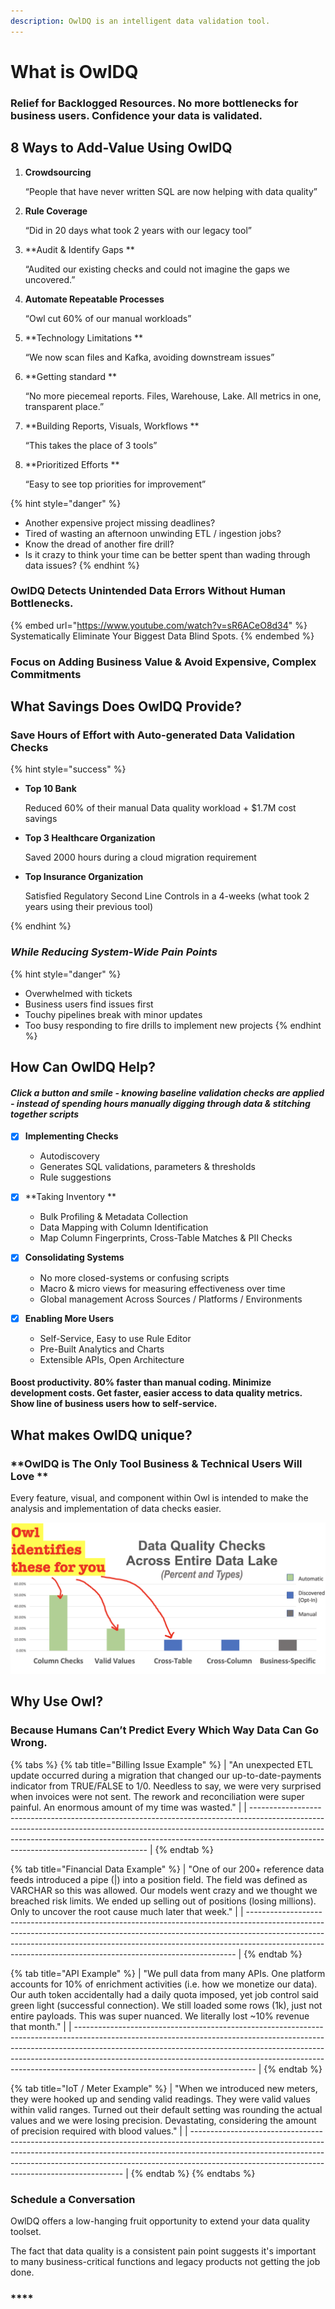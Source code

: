 ```yaml
---
description: OwlDQ is an intelligent data validation tool.
---
```


# What is OwlDQ

### Relief for Backlogged Resources. No more bottlenecks for business users. Confidence your data is validated.

## 8 Ways to Add-Value Using OwlDQ

1.  **Crowdsourcing**

    “People that have never written SQL are now helping with data quality” 
2.  **Rule Coverage**

    “Did in 20 days what took 2 years with our legacy tool” 
3.  **Audit & Identify Gaps **

    “Audited our existing checks and could not imagine the gaps we uncovered.” 
4.  **Automate Repeatable Processes**

    “Owl cut 60% of our manual workloads” 
5.  **Technology Limitations **

    “We now scan files and Kafka, avoiding downstream issues” 
6.  **Getting standard  **

    “No more piecemeal reports. Files, Warehouse, Lake. All metrics in one, transparent place.” 
7.  **Building Reports, Visuals, Workflows **

    “This takes the place of 3 tools” 
8.  **Prioritized Efforts **

    “Easy to see top priorities for improvement” 

{% hint style="danger" %}
* Another expensive project missing deadlines?
* Tired of wasting an afternoon unwinding ETL / ingestion jobs?
* Know the dread of another fire drill?
* Is it crazy to think your time can be better spent than wading through data issues?
{% endhint %}

### OwlDQ Detects Unintended Data Errors Without Human Bottlenecks.

{% embed url="https://www.youtube.com/watch?v=sR6ACeO8d34" %}
Systematically Eliminate Your Biggest Data Blind Spots.
{% endembed %}

### **Focus on Adding Business Value & Avoid Expensive, Complex Commitments**

## What Savings Does OwlDQ Provide? 

### **Save Hours of Effort with Auto-generated Data Validation Checks**

{% hint style="success" %}
*   **Top 10 Bank** 

    Reduced 60% of their manual Data quality workload + $1.7M cost savings 


*   **Top 3 Healthcare Organization** 

    Saved 2000 hours during a cloud migration requirement


*   **Top Insurance Organization** 

    Satisfied Regulatory Second Line Controls in a 4-weeks (what took 2 years using their previous tool)

     
{% endhint %}

### _**While Reducing System-Wide Pain Points**_

{% hint style="danger" %}
* Overwhelmed with tickets 
* Business users find issues first
* Touchy pipelines break with minor updates
* Too busy responding to fire drills to implement new projects
{% endhint %}

## How Can OwlDQ Help?

#### _Click a button and smile - knowing baseline validation checks are applied - instead of spending hours manually digging through data & stitching together scripts_

*   [x] **Implementing Checks**

    * Autodiscovery
    * Generates SQL validations, parameters & thresholds
    * Rule suggestions 


*   [x] **Taking Inventory **

    * Bulk Profiling & Metadata Collection 
    * Data Mapping with Column Identification 
    * Map Column Fingerprints, Cross-Table Matches & PII Checks


*   [x] **Consolidating Systems**

    * No more closed-systems or confusing scripts
    * Macro & micro views for measuring effectiveness over time
    * Global management Across Sources / Platforms / Environments 


* [x] **Enabling More Users**
  * Self-Service, Easy to use Rule Editor 
  * Pre-Built Analytics and Charts 
  * Extensible APIs, Open Architecture

#### **Boost productivity. 80% faster than manual coding. Minimize development costs. Get faster, easier access to data quality metrics. Show line of business users how to self-service.**

## What **makes OwlDQ unique**?

### **OwlDQ is The Only Tool Business & Technical Users Will Love **

Every feature, visual, and component within Owl is intended to make the analysis and implementation of data checks easier.

![](.gitbook/assets/screenshot-2020-07-19-at-7.31.37-pm.png)

## Why Use Owl?

### Because Humans Can’t Predict Every Which Way Data Can Go Wrong.

{% tabs %}
{% tab title="Billing Issue Example" %}
| "An unexpected ETL update occurred during a migration that changed our up-to-date-payments indicator from TRUE/FALSE to 1/0. Needless to say, we were very surprised when invoices were not sent. The rework and reconciliation were super painful. An enormous amount of my time was wasted." |
| ---------------------------------------------------------------------------------------------------------------------------------------------------------------------------------------------------------------------------------------------------------------------------------------------- |
{% endtab %}

{% tab title="Financial Data Example" %}
| "One of our 200+ reference data feeds introduced a pipe (\|) into a position field. The field was defined as VARCHAR so this was allowed. Our models went crazy and we thought we breached risk limits. We ended up selling out of positions (losing millions). Only to uncover the root cause much later that week." |
| --------------------------------------------------------------------------------------------------------------------------------------------------------------------------------------------------------------------------------------------------------------------------------------------------------------------- |
{% endtab %}

{% tab title="API Example" %}
| "We pull data from many APIs. One platform accounts for 10% of enrichment activities (i.e. how we monetize our data). Our auth token accidentally had a daily quota imposed, yet job control said green light (successful connection). We still loaded some rows (1k), just not entire payloads. This was super nuanced. We literally lost \~10% revenue that month." |
| --------------------------------------------------------------------------------------------------------------------------------------------------------------------------------------------------------------------------------------------------------------------------------------------------------------------------------------------------------------------- |
{% endtab %}

{% tab title="IoT / Meter Example" %}
| "When we introduced new meters, they were hooked up and sending valid readings. They were valid values within valid ranges. Turned out their default setting was rounding the actual values and we were losing precision. Devastating, considering the amount of precision required with blood values." |
| ------------------------------------------------------------------------------------------------------------------------------------------------------------------------------------------------------------------------------------------------------------------------------------------------------- |
{% endtab %}
{% endtabs %}

### Schedule a Conversation

OwlDQ offers a low-hanging fruit opportunity to extend your data quality toolset.

The fact that data quality is a consistent pain point suggests it's important to many business-critical functions and legacy products not getting the job done.

### ****

